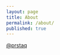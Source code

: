 ```yaml
---
layout: page
title: About
permalink: /about/
published: true
---
```


[@prstaq](https://twitter.com/prstaq)
